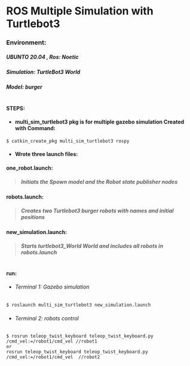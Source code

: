 # ROS Multiple Simulation with Turtlebot3
  ### Environment: 
  ##### UBUNTO 20.04 , Ros: Noetic
  ##### Simulation: TurtleBot3 World 
  ##### Model: burger
 #
#### STEPS:

- #### multi_sim_turtlebot3 pkg is for multiple gazebo simulation Created with Command:
````
$ catkin_create_pkg multi_sim_turtlebot3 rospy 
````
- #### Wrote three launch files:
#### one_robot.launch:
> #####  **Initiats the Spown model and the Robot state publisher nodes**
#### robots.launch:
> ##### **Creates two Turtlebot3 burger robots with names and initial positions**
#### new_simulation.launch:
> #####  **Starts turtlebot3_World World and includes all robots in robots.launch**

#
 #### run: 
- ###### Terminal 1: Gazebo simulation
````
$ roslaunch multi_sim_turtlebot3 new_simulation.launch
````
- ###### Terminal 2: robots control
````
$ rosrun teleop_twist_keyboard teleop_twist_keyboard.py /cmd_vel:=/robot1/cmd_vel //robot1
or
rosrun teleop_twist_keyboard teleop_twist_keyboard.py /cmd_vel:=/robot1/cmd_vel  //robot2
````


  
